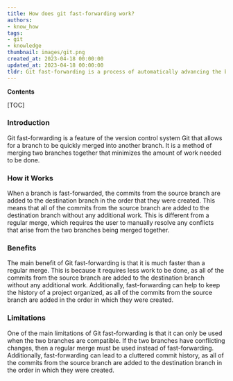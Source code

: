 ```yaml
---
title: How does git fast-forwarding work?
authors:
- know_how
tags:
- git
- knowledge
thumbnail: images/git.png
created_at: 2023-04-18 00:00:00
updated_at: 2023-04-18 00:00:00
tldr: Git fast-forwarding is a process of automatically advancing the branch pointer to the most recent commit when merging or rebasing.
---
```


**Contents**

[TOC]

### Introduction 
Git fast-forwarding is a feature of the version control system Git that allows for a branch to be quickly merged into another branch. It is a method of merging two branches together that minimizes the amount of work needed to be done.

### How it Works
When a branch is fast-forwarded, the commits from the source branch are added to the destination branch in the order that they were created. This means that all of the commits from the source branch are added to the destination branch without any additional work. This is different from a regular merge, which requires the user to manually resolve any conflicts that arise from the two branches being merged together.

### Benefits
The main benefit of Git fast-forwarding is that it is much faster than a regular merge. This is because it requires less work to be done, as all of the commits from the source branch are added to the destination branch without any additional work. Additionally, fast-forwarding can help to keep the history of a project organized, as all of the commits from the source branch are added in the order in which they were created.

### Limitations
One of the main limitations of Git fast-forwarding is that it can only be used when the two branches are compatible. If the two branches have conflicting changes, then a regular merge must be used instead of fast-forwarding. Additionally, fast-forwarding can lead to a cluttered commit history, as all of the commits from the source branch are added to the destination branch in the order in which they were created.
